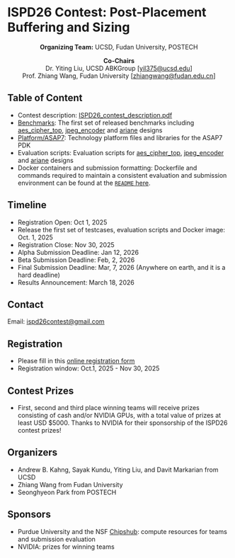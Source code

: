# ISPD26 Contest: Post-Placement Buffering and Sizing

<div align="center">

**Organizing Team:** UCSD, Fudan University, POSTECH  

**Co-Chairs**  
Dr. Yiting Liu, UCSD ABKGroup [yil375@ucsd.edu]  
Prof. Zhiang Wang, Fudan University [zhiangwang@fudan.edu.cn]  

</div>

## Table of Content
- Contest description: [ISPD26_contest_description.pdf](https://github.com/ABKGroup/ISPD26-Contest/blob/main/ISPD26_contest_description.pdf)
- [Benchmarks](./Benchmarks): The first set of released benchmarks including [aes_cipher_top](./Benchmarks/aes_cipher_top), [jpeg_encoder](./Benchmarks/jpeg_encoder/) and [ariane](./Benchmarks/ariane) designs
- [Platform/ASAP7](./Platform/ASAP7): Technology platform files and libraries for the ASAP7 PDK
- Evaluation scripts: Evaluation scripts for [aes_cipher_top](./scripts/aes_cipher_top/run.sh), [jpeg_encoder](./scripts/jpeg_encoder/run.sh) and [ariane](./scripts/ariane/run.sh) designs 
- Docker containers and submission formatting: Dockerfile and commands required to maintain a consistent evaluation and submission environment can be found at the [`README` here](./docker/README.md).

## Timeline
- Registration Open: Oct 1, 2025
- Release the first set of testcases, evaluation scripts and Docker image: Oct. 1, 2025
- Registration Close: Nov 30, 2025
- Alpha Submission Deadline: Jan 12, 2026
- Beta Submission Deadline: Feb, 2, 2026
- Final Submission Deadline: Mar, 7, 2026 (Anywhere on earth, and it is a hard deadline)
- Results Announcement: March 18, 2026


## Contact
Email: ispd26contest@gmail.com

## Registration
- Please fill in this [online registration form](https://forms.gle/w2bDxrAENhFzw862A)
- Registration window: Oct.1, 2025 - Nov 30, 2025


## Contest Prizes
- First, second and third place winning teams will receive prizes consisting of cash and/or NVIDIA GPUs, with a total value of prizes at least USD $5000. Thanks to NVIDIA for their sponsorship of the ISPD26 contest prizes!

## Organizers
- Andrew B. Kahng, Sayak Kundu, Yiting Liu, and Davit Markarian from UCSD
- Zhiang Wang from Fudan University
- Seonghyeon Park from POSTECH

## Sponsors
- Purdue University and the NSF [Chipshub](https://nanohub.org/groups/chipshub/): compute resources for teams and submission evaluation
- NVIDIA: prizes for winning teams
